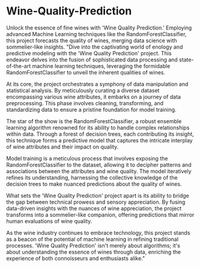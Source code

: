 # Wine-Quality-Prediction
Unlock the essence of fine wines with 'Wine Quality Prediction.' Employing advanced Machine Learning techniques like the RandomForestClassifier, this project forecasts the quality of wines, merging data science with sommelier-like insights.
"Dive into the captivating world of enology and predictive modeling with the 'Wine Quality Prediction' project. This endeavor delves into the fusion of sophisticated data processing and state-of-the-art machine learning techniques, leveraging the formidable RandomForestClassifier to unveil the inherent qualities of wines.

At its core, the project orchestrates a symphony of data manipulation and statistical analysis. By meticulously curating a diverse dataset encompassing various wine attributes, it embarks on a journey of data preprocessing. This phase involves cleaning, transforming, and standardizing data to ensure a pristine foundation for model training.

The star of the show is the RandomForestClassifier, a robust ensemble learning algorithm renowned for its ability to handle complex relationships within data. Through a forest of decision trees, each contributing its insight, this technique forms a predictive model that captures the intricate interplay of wine attributes and their impact on quality.

Model training is a meticulous process that involves exposing the RandomForestClassifier to the dataset, allowing it to decipher patterns and associations between the attributes and wine quality. The model iteratively refines its understanding, harnessing the collective knowledge of the decision trees to make nuanced predictions about the quality of wines.

What sets the 'Wine Quality Prediction' project apart is its ability to bridge the gap between technical prowess and sensory appreciation. By fusing data-driven insights with the nuances of wine appreciation, the project transforms into a sommelier-like companion, offering predictions that mirror human evaluations of wine quality.

As the wine industry continues to embrace technology, this project stands as a beacon of the potential of machine learning in refining traditional processes. 'Wine Quality Prediction' isn't merely about algorithms; it's about understanding the essence of wines through data, enriching the experience of both connoisseurs and enthusiasts alike."
